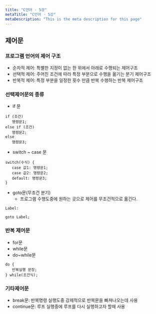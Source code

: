 ```yaml
---
title: "C언어 - 5강"
metaTitle: "C언어 - 5강"
metaDescription: "This is the meta description for this page"
---
```


## 제어문

### 프로그램 언어의 제어 구조
- 순차적 제어: 특별한 지정이 없는 한 위에서 아래로 수행되는 제어구조
- 선택적 제어: 주어진 조건에 따라 특정 부분으로 수행을 옮기는 분기 제어구조
- 반복적 제어: 특정 부분을 일정한 횟수 만큼 반복 수행하는 반복 제어구조

### 선택제어문의 종류
- if 문

```
if (조건)
   명령문1;
else if (조건)
   명령문2;
else
   명령문3;
```

- switch ~ case 문

```
switch(수식) {
   case 값1: 명령문1;
   case 값2: 명령문2;
   default: 명령문3;
}
```

- goto문(무조건 분기)
   - 프로그램 수행도중에 원하는 곳으로 제어를 무조건적으로 옮긴다.
```
Label:

goto Label; 
```

### 반복 제어문
- for문
- while문
- do~while문
```
do {
   반복실행 문장;
} while(조건식);
```

### 기타제어문
- break문: 반복명령 실행도중 강제적으로 반복문을 빠져나오는데 사용
- continue문: 루프 실행중에 루프를 다시 실행하고자 할때 사용